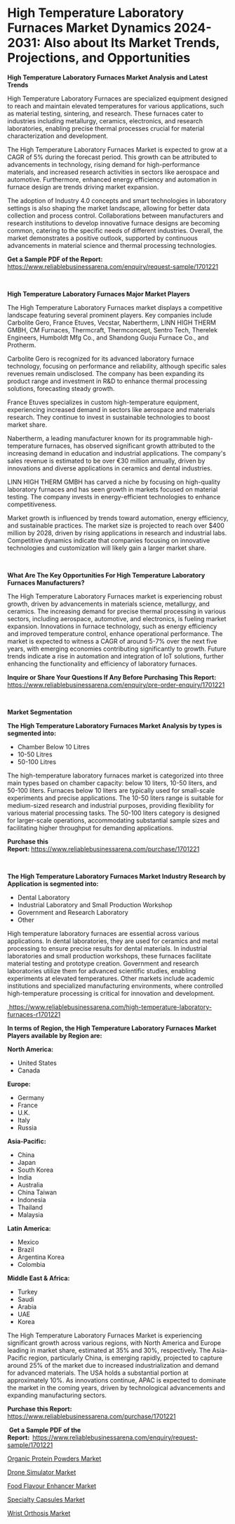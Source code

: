 <p><h1>High Temperature Laboratory Furnaces Market Dynamics 2024-2031: Also about Its Market Trends, Projections, and Opportunities</h1></p><p><strong>High Temperature Laboratory Furnaces Market Analysis and Latest Trends</strong></p>
<p><p>High Temperature Laboratory Furnaces are specialized equipment designed to reach and maintain elevated temperatures for various applications, such as material testing, sintering, and research. These furnaces cater to industries including metallurgy, ceramics, electronics, and research laboratories, enabling precise thermal processes crucial for material characterization and development.</p><p>The High Temperature Laboratory Furnaces Market is expected to grow at a CAGR of 5% during the forecast period. This growth can be attributed to advancements in technology, rising demand for high-performance materials, and increased research activities in sectors like aerospace and automotive. Furthermore, enhanced energy efficiency and automation in furnace design are trends driving market expansion. </p><p>The adoption of Industry 4.0 concepts and smart technologies in laboratory settings is also shaping the market landscape, allowing for better data collection and process control. Collaborations between manufacturers and research institutions to develop innovative furnace designs are becoming common, catering to the specific needs of different industries. Overall, the market demonstrates a positive outlook, supported by continuous advancements in material science and thermal processing technologies.</p></p>
<p><strong>Get a Sample PDF of the Report:&nbsp;</strong> <a href="https://www.reliablebusinessarena.com/enquiry/request-sample/1701221?utm_campaign=1730&utm_medium=2&utm_source=Github&utm_content=ia&utm_term=21102024&utm_id=high-temperature-laboratory-furnaces">https://www.reliablebusinessarena.com/enquiry/request-sample/1701221</a></p>
<p>&nbsp;</p>
<p><strong>High Temperature Laboratory Furnaces Major Market Players</strong></p>
<p><p>The High Temperature Laboratory Furnaces market displays a competitive landscape featuring several prominent players. Key companies include Carbolite Gero, France Etuves, Vecstar, Nabertherm, LINN HIGH THERM GMBH, CM Furnaces, Thermcraft, Thermconcept, Sentro Tech, Therelek Engineers, Humboldt Mfg Co., and Shandong Guoju Furnace Co., and Protherm.</p><p>Carbolite Gero is recognized for its advanced laboratory furnace technology, focusing on performance and reliability, although specific sales revenues remain undisclosed. The company has been expanding its product range and investment in R&D to enhance thermal processing solutions, forecasting steady growth.</p><p>France Etuves specializes in custom high-temperature equipment, experiencing increased demand in sectors like aerospace and materials research. They continue to invest in sustainable technologies to boost market share.</p><p>Nabertherm, a leading manufacturer known for its programmable high-temperature furnaces, has observed significant growth attributed to the increasing demand in education and industrial applications. The company's sales revenue is estimated to be over €30 million annually, driven by innovations and diverse applications in ceramics and dental industries.</p><p>LINN HIGH THERM GMBH has carved a niche by focusing on high-quality laboratory furnaces and has seen growth in markets focused on material testing. The company invests in energy-efficient technologies to enhance competitiveness.</p><p>Market growth is influenced by trends toward automation, energy efficiency, and sustainable practices. The market size is projected to reach over $400 million by 2028, driven by rising applications in research and industrial labs. Competitive dynamics indicate that companies focusing on innovative technologies and customization will likely gain a larger market share.</p></p>
<p>&nbsp;</p>
<p><strong>What Are The Key Opportunities For High Temperature Laboratory Furnaces Manufacturers?</strong></p>
<p><p>The High Temperature Laboratory Furnaces market is experiencing robust growth, driven by advancements in materials science, metallurgy, and ceramics. The increasing demand for precise thermal processing in various sectors, including aerospace, automotive, and electronics, is fueling market expansion. Innovations in furnace technology, such as energy efficiency and improved temperature control, enhance operational performance. The market is expected to witness a CAGR of around 5-7% over the next five years, with emerging economies contributing significantly to growth. Future trends indicate a rise in automation and integration of IoT solutions, further enhancing the functionality and efficiency of laboratory furnaces.</p></p>
<p><strong>Inquire or Share Your Questions If Any Before Purchasing This Report:</strong> <a href="https://www.reliablebusinessarena.com/enquiry/pre-order-enquiry/1701221?utm_campaign=1730&utm_medium=2&utm_source=Github&utm_content=ia&utm_term=21102024&utm_id=high-temperature-laboratory-furnaces">https://www.reliablebusinessarena.com/enquiry/pre-order-enquiry/1701221</a></p>
<p>&nbsp;</p>
<p><strong>Market Segmentation</strong></p>
<p><strong>The High Temperature Laboratory Furnaces Market Analysis by types is segmented into:</strong></p>
<p><ul><li>Chamber Below 10 Litres</li><li>10-50 Litres</li><li>50-100 Litres</li></ul></p>
<p><p>The high-temperature laboratory furnaces market is categorized into three main types based on chamber capacity: below 10 liters, 10-50 liters, and 50-100 liters. Furnaces below 10 liters are typically used for small-scale experiments and precise applications. The 10-50 liters range is suitable for medium-sized research and industrial purposes, providing flexibility for various material processing tasks. The 50-100 liters category is designed for larger-scale operations, accommodating substantial sample sizes and facilitating higher throughput for demanding applications.</p></p>
<p><strong>Purchase this Report:&nbsp;</strong><a href="https://www.reliablebusinessarena.com/purchase/1701221?utm_campaign=1730&utm_medium=2&utm_source=Github&utm_content=ia&utm_term=21102024&utm_id=high-temperature-laboratory-furnaces">https://www.reliablebusinessarena.com/purchase/1701221</a></p>
<p>&nbsp;</p>
<p><strong>The High Temperature Laboratory Furnaces Market Industry Research by Application is segmented into:</strong></p>
<p><ul><li>Dental Laboratory</li><li>Industrial Laboratory and Small Production Workshop</li><li>Government and Research Laboratory</li><li>Other</li></ul></p>
<p><p>High temperature laboratory furnaces are essential across various applications. In dental laboratories, they are used for ceramics and metal processing to ensure precise results for dental materials. In industrial laboratories and small production workshops, these furnaces facilitate material testing and prototype creation. Government and research laboratories utilize them for advanced scientific studies, enabling experiments at elevated temperatures. Other markets include academic institutions and specialized manufacturing environments, where controlled high-temperature processing is critical for innovation and development.</p></p>
<p><a href="https://www.reliablebusinessarena.com/high-temperature-laboratory-furnaces-r1701221?utm_campaign=1730&utm_medium=2&utm_source=Github&utm_content=ia&utm_term=21102024&utm_id=high-temperature-laboratory-furnaces">&nbsp;https://www.reliablebusinessarena.com/high-temperature-laboratory-furnaces-r1701221</a></p>
<p><strong>In terms of Region, the High Temperature Laboratory Furnaces Market Players available by Region are:</strong></p>
<p>
    <p> <strong> North America: </strong>
        <ul>
            <li>United States</li>
            <li>Canada</li>
        </ul>
        </p> 
    <p> <strong> Europe: </strong>
        <ul>
            <li>Germany</li>
            <li>France</li>
            <li>U.K.</li>
            <li>Italy</li>
            <li>Russia</li>
        </ul>
        </p> 
    <p> <strong> Asia-Pacific: </strong>
        <ul>
            <li>China</li>
            <li>Japan</li>
            <li>South Korea</li>
            <li>India</li>
            <li>Australia</li>
            <li>China Taiwan</li>
            <li>Indonesia</li>
            <li>Thailand</li>
            <li>Malaysia</li>
        </ul>
        </p> 
    <p> <strong> Latin America: </strong>
        <ul>
            <li>Mexico</li>
            <li>Brazil</li>
            <li>Argentina Korea</li>
            <li>Colombia</li>
        </ul>
        </p> 
    <p> <strong> Middle East & Africa: </strong>
        <ul>
            <li>Turkey</li>
            <li>Saudi</li>
            <li>Arabia</li>
            <li>UAE</li>
            <li>Korea</li>
        </ul>
    </p>
    </p>
<p><p>The High Temperature Laboratory Furnaces Market is experiencing significant growth across various regions, with North America and Europe leading in market share, estimated at 35% and 30%, respectively. The Asia-Pacific region, particularly China, is emerging rapidly, projected to capture around 25% of the market due to increased industrialization and demand for advanced materials. The USA holds a substantial portion at approximately 10%. As innovations continue, APAC is expected to dominate the market in the coming years, driven by technological advancements and expanding manufacturing sectors.</p></p>
<p><strong>Purchase this Report: </strong><a href="https://www.reliablebusinessarena.com/purchase/1701221?utm_campaign=1730&utm_medium=2&utm_source=Github&utm_content=ia&utm_term=21102024&utm_id=high-temperature-laboratory-furnaces">https://www.reliablebusinessarena.com/purchase/1701221</a></p>
<p>&nbsp;<strong>Get a Sample PDF of the Report:&nbsp;&nbsp;</strong><a href="https://www.reliablebusinessarena.com/enquiry/request-sample/1701221?utm_campaign=1730&utm_medium=2&utm_source=Github&utm_content=ia&utm_term=21102024&utm_id=high-temperature-laboratory-furnaces">https://www.reliablebusinessarena.com/enquiry/request-sample/1701221</a></p>
<p><strong></strong></p>
<p><p><a href="https://www.linkedin.com/pulse/organic-protein-powders-market-evolution-future-outlook-dgyxe?utm_campaign=1730&utm_medium=2&utm_source=Github&utm_content=ia&utm_term=21102024&utm_id=high-temperature-laboratory-furnaces">Organic Protein Powders Market</a></p><p><a href="https://www.linkedin.com/pulse/investment-opportunities-drone-simulator-sector-risk-bq2me?utm_campaign=1730&utm_medium=2&utm_source=Github&utm_content=ia&utm_term=21102024&utm_id=high-temperature-laboratory-furnaces">Drone Simulator Market</a></p><p><a href="https://www.linkedin.com/pulse/analyzing-food-flavour-enhancer-market-dynamics-growth-drivers-jd2ve?utm_campaign=1730&utm_medium=2&utm_source=Github&utm_content=ia&utm_term=21102024&utm_id=high-temperature-laboratory-furnaces">Food Flavour Enhancer Market</a></p><p><a href="https://github.com/malandranz3ggo/Market-Research-Report-List-1/blob/main/specialty-capsules-market.md?utm_campaign=1730&utm_medium=2&utm_source=Github&utm_content=ia&utm_term=21102024&utm_id=high-temperature-laboratory-furnaces">Specialty Capsules Market</a></p><p><a href="https://www.linkedin.com/pulse/navigating-wrist-orthosis-market-expert-analysis-forecast-4tcje?utm_campaign=1730&utm_medium=2&utm_source=Github&utm_content=ia&utm_term=21102024&utm_id=high-temperature-laboratory-furnaces">Wrist Orthosis Market</a></p></p>